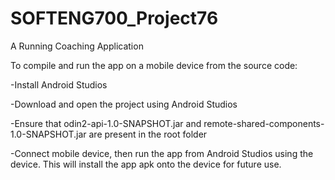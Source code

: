 # SOFTENG700_Project76
A Running Coaching Application

To compile and run the app on a mobile device from the source code:

-Install Android Studios

-Download and open the project using Android Studios

-Ensure that odin2-api-1.0-SNAPSHOT.jar and remote-shared-components-1.0-SNAPSHOT.jar are present in the root folder

-Connect mobile device, then run the app from Android Studios using the device. This will install the app apk onto the device for future use.
